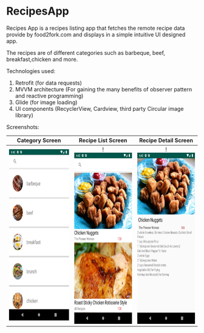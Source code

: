 # RecipesApp

Recipes App is a recipes listing app that fetches the remote recipe data provide by food2fork.com and displays in a simple intuitive
UI designed app.

The recipes are of different categories such as barbeque, beef, breakfast,chicken and more.


Technologies used: 

1. Retrofit (for data requests)
2. MVVM architecture (For gaining the many benefits of observer pattern and reactive programming)
3. Glide (for image loading)
4. UI components (RecyclerView, Cardview, third party Circular image library)



Screenshots:

Category Screen           |  Recipe List Screen        | Recipe Detail Screen  
:-------------------------:|:-------------------------: |:-------------------------:
<img src = "https://raw.githubusercontent.com/Saikrishna41/MVVM/master/images/Screenshot_1579135338.png" width="250" height="450"/>  |  !<img src = "https://raw.githubusercontent.com/Saikrishna41/MVVM/master/images/Screenshot_1579135363.png" width="250" height="450"/>|  !<img src = "https://raw.githubusercontent.com/Saikrishna41/MVVM/master/images/Screenshot_1579135366.png" width="250" height="450"/>



